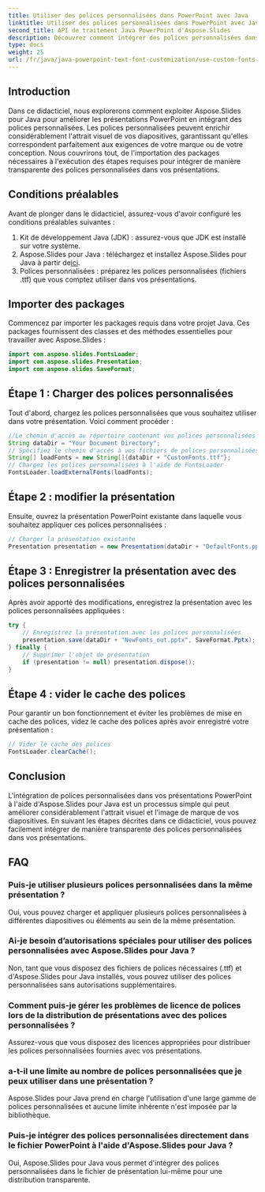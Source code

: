```yaml
---
title: Utiliser des polices personnalisées dans PowerPoint avec Java
linktitle: Utiliser des polices personnalisées dans PowerPoint avec Java
second_title: API de traitement Java PowerPoint d'Aspose.Slides
description: Découvrez comment intégrer des polices personnalisées dans des présentations PowerPoint à l'aide d'Aspose.Slides pour Java. Améliorez l’attrait visuel sans effort.
type: docs
weight: 25
url: /fr/java/java-powerpoint-text-font-customization/use-custom-fonts-powerpoint-java/
---
```

## Introduction
Dans ce didacticiel, nous explorerons comment exploiter Aspose.Slides pour Java pour améliorer les présentations PowerPoint en intégrant des polices personnalisées. Les polices personnalisées peuvent enrichir considérablement l'attrait visuel de vos diapositives, garantissant qu'elles correspondent parfaitement aux exigences de votre marque ou de votre conception. Nous couvrirons tout, de l'importation des packages nécessaires à l'exécution des étapes requises pour intégrer de manière transparente des polices personnalisées dans vos présentations.
## Conditions préalables
Avant de plonger dans le didacticiel, assurez-vous d'avoir configuré les conditions préalables suivantes :
1. Kit de développement Java (JDK) : assurez-vous que JDK est installé sur votre système.
2.  Aspose.Slides pour Java : téléchargez et installez Aspose.Slides pour Java à partir de[ici](https://releases.aspose.com/slides/java/).
3. Polices personnalisées : préparez les polices personnalisées (fichiers .ttf) que vous comptez utiliser dans vos présentations.

## Importer des packages
Commencez par importer les packages requis dans votre projet Java. Ces packages fournissent des classes et des méthodes essentielles pour travailler avec Aspose.Slides :
```java
import com.aspose.slides.FontsLoader;
import com.aspose.slides.Presentation;
import com.aspose.slides.SaveFormat;
```
## Étape 1 : Charger des polices personnalisées
Tout d'abord, chargez les polices personnalisées que vous souhaitez utiliser dans votre présentation. Voici comment procéder :
```java
//Le chemin d'accès au répertoire contenant vos polices personnalisées
String dataDir = "Your Document Directory";
// Spécifiez le chemin d'accès à vos fichiers de polices personnalisées
String[] loadFonts = new String[]{dataDir + "CustomFonts.ttf"};
// Chargez les polices personnalisées à l'aide de FontsLoader
FontsLoader.loadExternalFonts(loadFonts);
```
## Étape 2 : modifier la présentation
Ensuite, ouvrez la présentation PowerPoint existante dans laquelle vous souhaitez appliquer ces polices personnalisées :
```java
// Charger la présentation existante
Presentation presentation = new Presentation(dataDir + "DefaultFonts.pptx");
```
## Étape 3 : Enregistrer la présentation avec des polices personnalisées
Après avoir apporté des modifications, enregistrez la présentation avec les polices personnalisées appliquées :
```java
try {
    // Enregistrez la présentation avec les polices personnalisées
    presentation.save(dataDir + "NewFonts_out.pptx", SaveFormat.Pptx);
} finally {
    // Supprimer l'objet de présentation
    if (presentation != null) presentation.dispose();
}
```
## Étape 4 : vider le cache des polices
Pour garantir un bon fonctionnement et éviter les problèmes de mise en cache des polices, videz le cache des polices après avoir enregistré votre présentation :
```java
// Vider le cache des polices
FontsLoader.clearCache();
```

## Conclusion
L'intégration de polices personnalisées dans vos présentations PowerPoint à l'aide d'Aspose.Slides pour Java est un processus simple qui peut améliorer considérablement l'attrait visuel et l'image de marque de vos diapositives. En suivant les étapes décrites dans ce didacticiel, vous pouvez facilement intégrer de manière transparente des polices personnalisées dans vos présentations.

## FAQ
### Puis-je utiliser plusieurs polices personnalisées dans la même présentation ?
Oui, vous pouvez charger et appliquer plusieurs polices personnalisées à différentes diapositives ou éléments au sein de la même présentation.
### Ai-je besoin d’autorisations spéciales pour utiliser des polices personnalisées avec Aspose.Slides pour Java ?
Non, tant que vous disposez des fichiers de polices nécessaires (.ttf) et d'Aspose.Slides pour Java installés, vous pouvez utiliser des polices personnalisées sans autorisations supplémentaires.
### Comment puis-je gérer les problèmes de licence de polices lors de la distribution de présentations avec des polices personnalisées ?
Assurez-vous que vous disposez des licences appropriées pour distribuer les polices personnalisées fournies avec vos présentations.
### a-t-il une limite au nombre de polices personnalisées que je peux utiliser dans une présentation ?
Aspose.Slides pour Java prend en charge l'utilisation d'une large gamme de polices personnalisées et aucune limite inhérente n'est imposée par la bibliothèque.
### Puis-je intégrer des polices personnalisées directement dans le fichier PowerPoint à l'aide d'Aspose.Slides pour Java ?
Oui, Aspose.Slides pour Java vous permet d'intégrer des polices personnalisées dans le fichier de présentation lui-même pour une distribution transparente.